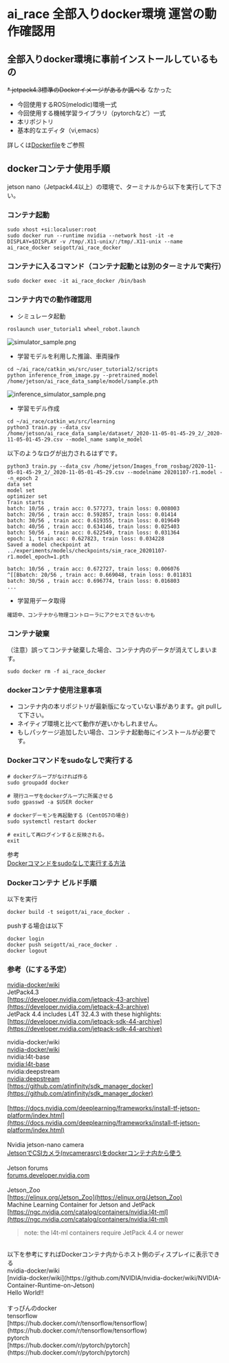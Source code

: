 # ai_race 全部入りdocker環境 運営の動作確認用

## 全部入りdocker環境に事前インストールしているもの

~~* jetpack4.3標準のDockerイメージがあるか調べる~~ なかった
* 今回使用するROS(melodic)環境一式
* 今回使用する機械学習ライブラリ（pytorchなど）一式
* 本リポジトリ
* 基本的なエディタ（vi,emacs）

詳しくは[Dockerfile](Dockerfile)をご参照

## dockerコンテナ使用手順

jetson nano（Jetpack4.4以上）の環境で、ターミナルから以下を実行して下さい。

### コンテナ起動

```
sudo xhost +si:localuser:root
sudo docker run --runtime nvidia --network host -it -e DISPLAY=$DISPLAY -v /tmp/.X11-unix/:/tmp/.X11-unix --name ai_race_docker seigott/ai_race_docker
```

### コンテナに入るコマンド（コンテナ起動とは別のターミナルで実行）

```
sudo docker exec -it ai_race_docker /bin/bash
```

### コンテナ内での動作確認用

* シミュレータ起動

```
roslaunch user_tutorial1 wheel_robot.launch
```

![simulator_sample.png](https://github.com/seigot/ai_race/blob/main/document/simulator_sample.png)

* 学習モデルを利用した推論、車両操作

```
cd ~/ai_race/catkin_ws/src/user_tutorial2/scripts
python inference_from_image.py --pretrained_model /home/jetson/ai_race_data_sample/model/sample.pth
```

![inference_simulator_sample.png](https://github.com/seigot/ai_race/blob/main/document/inference_sample.png)

* 学習モデル作成

```
cd ~/ai_race/catkin_ws/src/learning
python3 train.py --data_csv /home/jetson/ai_race_data_sample/dataset/_2020-11-05-01-45-29_2/_2020-11-05-01-45-29.csv --model_name sample_model
```

以下のようなログが出力されるはずです。

```
python3 train.py --data_csv /home/jetson/Images_from_rosbag/2020-11-05-01-45-29_2/_2020-11-05-01-45-29.csv --modelname 20201107-r1.model --n_epoch 2
data set
model set
optimizer set
Train starts
batch: 10/56 , train acc: 0.577273, train loss: 0.008003
batch: 20/56 , train acc: 0.592857, train loss: 0.01414
batch: 30/56 , train acc: 0.619355, train loss: 0.019649
batch: 40/56 , train acc: 0.634146, train loss: 0.025403
batch: 50/56 , train acc: 0.622549, train loss: 0.031364
epoch: 1, train acc: 0.627823, train loss: 0.034228
Saved a model checkpoint at ../experiments/models/checkpoints/sim_race_20201107-r1.model_epoch=1.pth

batch: 10/56 , train acc: 0.672727, train loss: 0.006076
^[[Bbatch: 20/56 , train acc: 0.669048, train loss: 0.011831
batch: 30/56 , train acc: 0.696774, train loss: 0.016803
...
```

* 学習用データ取得

```
確認中、コンテナから物理コントローラにアクセスできないかも
```

### コンテナ破棄

（注意）誤ってコンテナ破棄した場合、コンテナ内のデータが消えてしまいます。

```
sudo docker rm -f ai_race_docker
```

### dockerコンテナ使用注意事項

* コンテナ内の本リポジトリが最新版になっていない事があります。git pullして下さい。
* ネイティブ環境と比べて動作が遅いかもしれません。
* もしパッケージ追加したい場合、コンテナ起動毎にインストールが必要です。

### Dockerコマンドをsudoなしで実行する

```
# dockerグループがなければ作る
sudo groupadd docker

# 現行ユーザをdockerグループに所属させる
sudo gpasswd -a $USER docker

# dockerデーモンを再起動する (CentOS7の場合)
sudo systemctl restart docker

# exitして再ログインすると反映される。
exit
```

参考 <br>
[Dockerコマンドをsudoなしで実行する方法](https://qiita.com/DQNEO/items/da5df074c48b012152ee) <br>

### Dockerコンテナ ビルド手順

以下を実行

```
docker build -t seigott/ai_race_docker .
```

pushする場合は以下

```
docker login
docker push seigott/ai_race_docker .
docker logout
```

### 参考（にする予定）
[nvidia-docker/wiki](https://github.com/NVIDIA/nvidia-docker/wiki/NVIDIA-Container-Runtime-on-Jetson) <br>
JetPack4.3 <br>
[https://developer.nvidia.com/jetpack-43-archive](https://developer.nvidia.com/jetpack-43-archive) <br>
JetPack 4.4 includes L4T 32.4.3 with these highlights: <br>
[https://developer.nvidia.com/jetpack-sdk-44-archive](https://developer.nvidia.com/jetpack-sdk-44-archive) <br>

nvidia-docker/wiki <br>
[nvidia-docker/wiki](https://github.com/NVIDIA/nvidia-docker/wiki/NVIDIA-Container-Runtime-on-Jetson) <br>
nvidia:l4t-base <br>
[nvidia:l4t-base](https://ngc.nvidia.com/catalog/containers/nvidia:l4t-base) <br>
nvidia:deepstream <br>
[nvidia:deepstream](https://ngc.nvidia.com/catalog/containers/nvidia:deepstream) <br>
[https://github.com/atinfinity/sdk_manager_docker](https://github.com/atinfinity/sdk_manager_docker) <br>
 <br>
[https://docs.nvidia.com/deeplearning/frameworks/install-tf-jetson-platform/index.html](https://docs.nvidia.com/deeplearning/frameworks/install-tf-jetson-platform/index.html) <br>
 <br>
Nvidia jetson-nano camera <br>
[JetsonでCSIカメラ(nvcamerasrc)をdockerコンテナ内から使う](https://o-84.com/article/jetson-csi-camera-nvcamerasrc-on-docker-container/) <br>
 <br>
Jetson forums <br>
[forums.developer.nvidia.com](https://forums.developer.nvidia.com/c/agx-autonomous-machines/jetson-embedded-systems/jetson-nano/76/l/latest) <br>
<br>
Jetson_Zoo<br>
[https://elinux.org/Jetson_Zoo](https://elinux.org/Jetson_Zoo)<br>
Machine Learning Container for Jetson and JetPack<br>
[https://ngc.nvidia.com/catalog/containers/nvidia:l4t-ml](https://ngc.nvidia.com/catalog/containers/nvidia:l4t-ml) <br>
> note: the l4t-ml containers require JetPack 4.4 or newer
<br>
以下を参考にすればDockerコンテナ内からホスト側のディスプレイに表示できる<br>
nvidia-docker/wiki <br>
[nvidia-docker/wiki](https://github.com/NVIDIA/nvidia-docker/wiki/NVIDIA-Container-Runtime-on-Jetson) <br>
Hello World!!<br>
<br>
すっぴんのdocker<br>
tensorflow<br>
[https://hub.docker.com/r/tensorflow/tensorflow](https://hub.docker.com/r/tensorflow/tensorflow) <br>
pytorch<br>
[https://hub.docker.com/r/pytorch/pytorch](https://hub.docker.com/r/pytorch/pytorch) <br>
